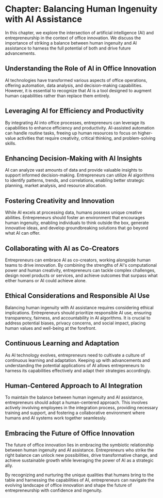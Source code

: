 Chapter: Balancing Human Ingenuity with AI Assistance
=====================================================

In this chapter, we explore the intersection of artificial intelligence (AI) and entrepreneurship in the context of office innovation. We discuss the importance of striking a balance between human ingenuity and AI assistance to harness the full potential of both and drive future advancements.

Understanding the Role of AI in Office Innovation
-------------------------------------------------

AI technologies have transformed various aspects of office operations, offering automation, data analysis, and decision-making capabilities. However, it is essential to recognize that AI is a tool designed to augment human capabilities rather than replace them entirely.

Leveraging AI for Efficiency and Productivity
---------------------------------------------

By integrating AI into office processes, entrepreneurs can leverage its capabilities to enhance efficiency and productivity. AI-assisted automation can handle routine tasks, freeing up human resources to focus on higher-value activities that require creativity, critical thinking, and problem-solving skills.

Enhancing Decision-Making with AI Insights
------------------------------------------

AI can analyze vast amounts of data and provide valuable insights to support informed decision-making. Entrepreneurs can utilize AI algorithms to identify patterns, trends, and correlations, enabling better strategic planning, market analysis, and resource allocation.

Fostering Creativity and Innovation
-----------------------------------

While AI excels at processing data, humans possess unique creative abilities. Entrepreneurs should foster an environment that encourages human ingenuity, enabling individuals to think outside the box, generate innovative ideas, and develop groundbreaking solutions that go beyond what AI can offer.

Collaborating with AI as Co-Creators
------------------------------------

Entrepreneurs can embrace AI as co-creators, working alongside human teams to drive innovation. By combining the strengths of AI's computational power and human creativity, entrepreneurs can tackle complex challenges, design novel products or services, and achieve outcomes that surpass what either humans or AI could achieve alone.

Ethical Considerations and Responsible AI Use
---------------------------------------------

Balancing human ingenuity with AI assistance requires considering ethical implications. Entrepreneurs should prioritize responsible AI use, ensuring transparency, fairness, and accountability in AI algorithms. It is crucial to address potential biases, privacy concerns, and social impact, placing human values and well-being at the forefront.

Continuous Learning and Adaptation
----------------------------------

As AI technology evolves, entrepreneurs need to cultivate a culture of continuous learning and adaptation. Keeping up with advancements and understanding the potential applications of AI allows entrepreneurs to harness its capabilities effectively and adapt their strategies accordingly.

Human-Centered Approach to AI Integration
-----------------------------------------

To maintain the balance between human ingenuity and AI assistance, entrepreneurs should adopt a human-centered approach. This involves actively involving employees in the integration process, providing necessary training and support, and fostering a collaborative environment where humans and AI systems work together seamlessly.

Embracing the Future of Office Innovation
-----------------------------------------

The future of office innovation lies in embracing the symbiotic relationship between human ingenuity and AI assistance. Entrepreneurs who strike the right balance can unlock new possibilities, drive transformative change, and achieve sustainable growth while leveraging the power of AI as a strategic ally.

By recognizing and nurturing the unique qualities that humans bring to the table and harnessing the capabilities of AI, entrepreneurs can navigate the evolving landscape of office innovation and shape the future of entrepreneurship with confidence and ingenuity.
